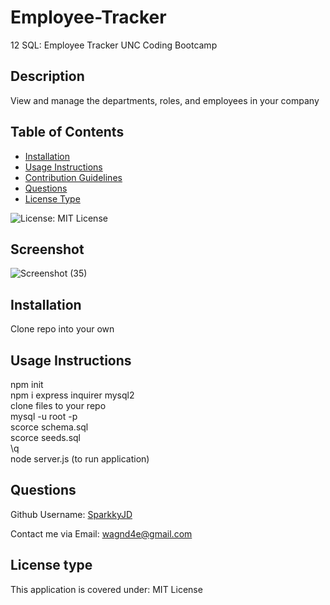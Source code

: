 # Employee-Tracker
12 SQL: Employee Tracker UNC Coding Bootcamp

## Description
View and manage the departments, roles, and employees in your company

## Table of Contents
- [Installation](#installation)
- [Usage Instructions](#usage-instructions)
- [Contribution Guidelines](#contribution-guidelines)
- [Questions](#questions)
- [License Type](#license-type)

![License: MIT License](https://img.shields.io/badge/License-MIT%20License-brightgreen.svg)

## Screenshot
![Screenshot (35)](https://github.com/SparkkyJD/Employee-Tracker/assets/127361245/31284255-f4f7-42dc-a694-ab65bb10d3a2)

## Installation
Clone repo into your own

## Usage Instructions
npm init <br>
npm i express inquirer mysql2 <br>
clone files to your repo <br>
mysql -u root -p <br>
 scorce schema.sql <br>
 scorce seeds.sql <br>
 \q <br>
node server.js (to run application) <br>

## Questions <a name="github"></a>
 Github Username: <a href="https://github.com/SparkkyJD">SparkkyJD</a>

Contact me via Email: wagnd4e@gmail.com
## License type <a name="license"></a>
This application is covered under: MIT License

